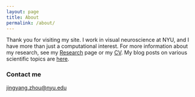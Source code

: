 ```yaml
---
layout: page
title: About
permalink: /about/
---
```


Thank you for visiting my site. I work in visual neuroscience at NYU, and I have more than just a computational interest. For more information about my research, see my [Research]({{site.baseurl}}/research/) page or my [CV]({{site.baseurl}}/docs/ZhouCV_2020April.pdf). My blog posts on various scientific topics are [here]({{site.baseurl}}/blog/).


### Contact me
[jingyang.zhou@nyu.edu](mailto:jingyang.zhou@nyu.edu)    


